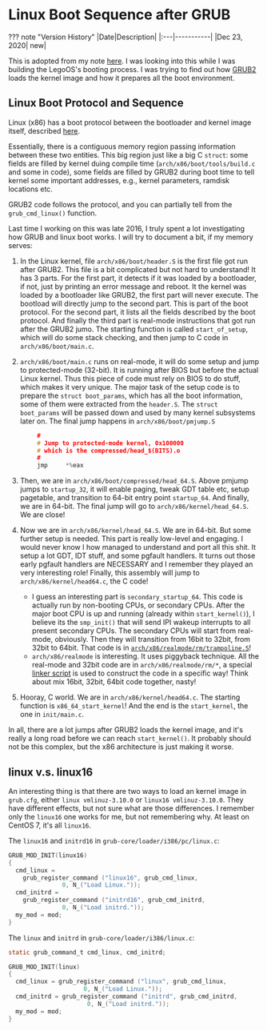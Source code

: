 # Linux Boot Sequence after GRUB

??? note "Version History"
	|Date|Description|
	|:---|-----------|
	|Dec 23, 2020| new|

This is adopted from my note [here](https://github.com/lastweek/source-grub2).
I was looking into this while I was building
the LegoOS's booting process. I was trying to find out
how [GRUB2](https://www.gnu.org/software/grub/manual/grub/grub.html#Introduction)
loads the kernel image and how it prepares all the boot environment.

## Linux Boot Protocol and Sequence

Linux (x86) has a boot protocol between the bootloader and kernel image itself, described [here](kernel.org/doc/html/latest/x86/boot.html).

Essentially, there is a contiguous memory region passing information between these two entities.
This big region just like a big C `struct`:
some fields are filled by kernel duing compile time (`arch/x86/boot/tools/build.c` and some in code),
some fields are filled by GRUB2 during boot time to tell kernel some
important addresses, e.g., kernel parameters, ramdisk locations etc.

GRUB2 code follows the protocol, and you can partially tell from the `grub_cmd_linux()` function.

Last time I working on this was late 2016, I truly spent a lot investigating
how GRUB and linux boot works. I will try to document a bit, if my memory serves:

1. In the Linux kernel, file `arch/x86/boot/header.S` is the first file got run after GRUB2.
This file is a bit complicated but not hard to understand!
It has 3 parts.
For the first part, it detects if it was loaded by a bootloader, if not, just by printing an error message and reboot.
It the kernel was loaded by a bootloader like GRUB2, the first part will never execute.
The bootload will directly jump to the second part. This is part of the boot protocol.
For the second part, it lists all the fields described by the boot protocol.
And finally the third part is real-mode instructions that got run after the GRUB2 jumo.
The starting function is called `start_of_setup`, which will do some stack checking,
and then jump to C code in `arch/x86/boot/main.c`.

2. `arch/x86/boot/main.c` runs on real-mode, it will do some setup and jump to protected-mode (32-bit).
It is running after BIOS but before the actual Linux kernel.
Thus this piece of code must rely on BIOS to do stuff, which makes it very unique.
The major task of the setup code is to prepare the `struct boot_params`, which has all the boot information, some of them were extracted from the `header.S`. The `struct boot_params` will be passed down and used by many kernel subsystems later on.
The final jump happens in `arch/x86/boot/pmjump.S`
```c
        #
        # Jump to protected-mode kernel, 0x100000
        # which is the compressed/head_$(BITS).o
        #
        jmp     *%eax
```

3. Then, we are in `arch/x86/boot/compressed/head_64.S`.
Above pmjump jumps to `startup_32`, it will enable paging, tweak GDT table etc, setup pagetable, and transition to 64-bit entry point `startup_64`. 
And finally, we are in 64-bit. The final jump will go to `arch/x86/kernel/head_64.S`. We are close!

4. Now we are in `arch/x86/kernel/head_64.S`. We are in 64-bit. But some further setup is needed. This part is really low-level and engaging. I would never know I how managed to understand and port all this shit. It setup a lot GDT, IDT stuff, and some pgfault handlers. It turns out those early pgfault handlers are NECESSARY and I remember they played an very interesting role! Finally, this assembly will jump to `arch/x86/kernel/head64.c`, the C code!
    - I guess an interesting part is `secondary_startup_64`. This code is actually run by non-booting CPUs, or secondary CPUs.
      After the major boot CPU is up and running (already within `start_kernel()`), I believe its the `smp_init()` that will send IPI wakeup interrupts to all present secondary CPUs.
      The secondary CPUs will start from real-mode, obviously. Then they will transition from 16bit to 32bit, from 32bit to 64bit. That code is in [`arch/x86/realmode/rm/trampoline.S`](https://github.com/WukLab/LegoOS/blob/master/arch/x86/realmode/rm/trampoline.S)!
    - `arch/x86/realmode` is interesting. It uses piggyback technique. All the real-mode and 32bit code are in `arch/x86/realmode/rm/*`, a special [linker script](https://github.com/WukLab/LegoOS/blob/master/arch/x86/realmode/rm/ld.lds.S) is used to construct the code in a specific way! Think about mix 16bit, 32bit, 64bit code together, nasty!

5. Hooray, C world. We are in `arch/x86/kernel/head64.c`. The starting function is `x86_64_start_kernel`! And the end is the `start_kernel`, the one in `init/main.c`.

In all, there are a lot jumps after GRUB2 loads the kernel image,
and it's really a long road before we can reach `start_kernel()`.
It probably should not be this complex, but the x86 architecture is just making it worse.

## linux v.s. linux16

An interesting thing is that there are two ways to
load an kernel image in `grub.cfg`, either
`linux vmlinuz-3.10.0` or `linux16 vmlinuz-3.10.0`.
They have different effects, but not sure what are those differences.
I remember only the `linux16` one works for me,
but not remembering why. At least on CentOS 7, it's all `linux16`.

The `linux16` and `initrd16` in `grub-core/loader/i386/pc/linux.c`:
```c
GRUB_MOD_INIT(linux16)
{
  cmd_linux =
    grub_register_command ("linux16", grub_cmd_linux,
			   0, N_("Load Linux."));
  cmd_initrd =
    grub_register_command ("initrd16", grub_cmd_initrd,
			   0, N_("Load initrd."));
  my_mod = mod;
}

```

The `linux` and `initrd` in `grub-core/loader/i386/linux.c`:
```c
static grub_command_t cmd_linux, cmd_initrd;

GRUB_MOD_INIT(linux)
{
  cmd_linux = grub_register_command ("linux", grub_cmd_linux,
				     0, N_("Load Linux."));
  cmd_initrd = grub_register_command ("initrd", grub_cmd_initrd,
				      0, N_("Load initrd."));
  my_mod = mod;
}
```
